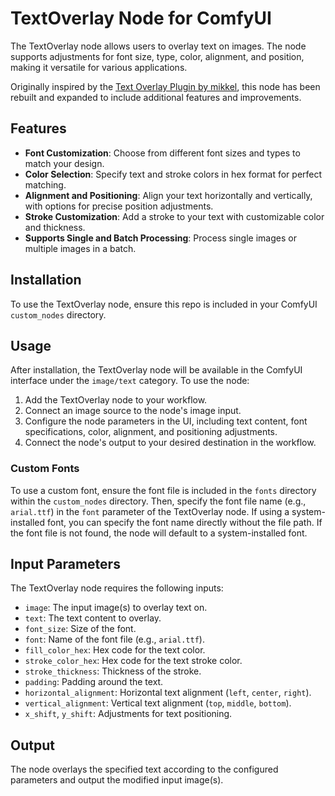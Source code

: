 # TextOverlay Node for ComfyUI

The TextOverlay node allows users to overlay text on images. The node supports adjustments for font size, type, color, alignment, and position, making it versatile for various applications.

Originally inspired by the [Text Overlay Plugin by mikkel](https://github.com/mikkel/ComfyUI-text-overlay), this node has been rebuilt and expanded to include additional features and improvements.

## Features

- **Font Customization**: Choose from different font sizes and types to match your design.
- **Color Selection**: Specify text and stroke colors in hex format for perfect matching.
- **Alignment and Positioning**: Align your text horizontally and vertically, with options for precise position adjustments.
- **Stroke Customization**: Add a stroke to your text with customizable color and thickness.
- **Supports Single and Batch Processing**: Process single images or multiple images in a batch.

## Installation

To use the TextOverlay node, ensure this repo is included in your ComfyUI `custom_nodes` directory.

## Usage

After installation, the TextOverlay node will be available in the ComfyUI interface under the `image/text` category. To use the node:

1. Add the TextOverlay node to your workflow.
2. Connect an image source to the node's image input.
3. Configure the node parameters in the UI, including text content, font specifications, color, alignment, and positioning adjustments.
4. Connect the node's output to your desired destination in the workflow.

### Custom Fonts

To use a custom font, ensure the font file is included in the `fonts` directory within the `custom_nodes` directory. Then, specify the font file name (e.g., `arial.ttf`) in the `font` parameter of the TextOverlay node. If using a system-installed font, you can specify the font name directly without the file path. If the font file is not found, the node will default to a system-installed font.

## Input Parameters

The TextOverlay node requires the following inputs:

- `image`: The input image(s) to overlay text on.
- `text`: The text content to overlay.
- `font_size`: Size of the font.
- `font`: Name of the font file (e.g., `arial.ttf`).
- `fill_color_hex`: Hex code for the text color.
- `stroke_color_hex`: Hex code for the text stroke color.
- `stroke_thickness`: Thickness of the stroke.
- `padding`: Padding around the text.
- `horizontal_alignment`: Horizontal text alignment (`left`, `center`, `right`).
- `vertical_alignment`: Vertical text alignment (`top`, `middle`, `bottom`).
- `x_shift`, `y_shift`: Adjustments for text positioning.

## Output

The node overlays the specified text according to the configured parameters and output the modified input image(s).
